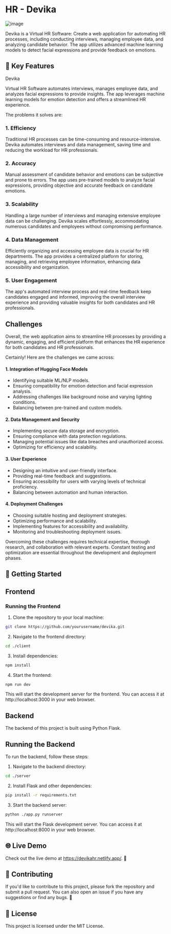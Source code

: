 # HR - Devika

![image](https://github.com/harsh6045/HR_Devika/blob/main/Untitled%20design.png?raw=true)

Devika is a Virtual HR Software: Create a web application for automating HR processes, including conducting interviews, managing employee data, and analyzing candidate behavior. The app utilizes advanced machine learning models to detect facial expressions and provide feedback on emotions.

## 🔑 Key Features

Devika

Virtual HR Software automates interviews, manages employee data, and analyzes facial expressions to provide insights. The app leverages machine learning models for emotion detection and offers a streamlined HR experience.

The problems it solves are:
### 1. Efficiency
Traditional HR processes can be time-consuming and resource-intensive. Devika automates interviews and data management, saving time and reducing the workload for HR professionals.

### 2. Accuracy
Manual assessment of candidate behavior and emotions can be subjective and prone to errors. The app uses pre-trained models to analyze facial expressions, providing objective and accurate feedback on candidate emotions.

### 3. Scalability
Handling a large number of interviews and managing extensive employee data can be challenging. Devika scales effortlessly, accommodating numerous candidates and employees without compromising performance.

### 4. Data Management
Efficiently organizing and accessing employee data is crucial for HR departments. The app provides a centralized platform for storing, managing, and retrieving employee information, enhancing data accessibility and organization.

### 5. User Engagement
The app's automated interview process and real-time feedback keep candidates engaged and informed, improving the overall interview experience and providing valuable insights for both candidates and HR professionals.

## Challenges
Overall, the web application aims to streamline HR processes by providing a dynamic, engaging, and efficient platform that enhances the HR experience for both candidates and HR professionals.

Certainly! Here are the challenges we came across:

#### 1. Integration of Hugging Face Models
- Identifying suitable ML/NLP models.
- Ensuring compatibility for emotion detection and facial expression analysis.
- Addressing challenges like background noise and varying lighting conditions.
- Balancing between pre-trained and custom models.

#### 2. Data Management and Security
- Implementing secure data storage and encryption.
- Ensuring compliance with data protection regulations.
- Managing potential issues like data breaches and unauthorized access.
- Optimizing for efficiency and scalability.

#### 3. User Experience
- Designing an intuitive and user-friendly interface.
- Providing real-time feedback and suggestions.
- Ensuring accessibility for users with varying levels of technical proficiency.
- Balancing between automation and human interaction.

#### 4. Deployment Challenges
- Choosing suitable hosting and deployment strategies.
- Optimizing performance and scalability.
- Implementing features for accessibility and availability.
- Monitoring and troubleshooting deployment issues.

Overcoming these challenges requires technical expertise, thorough research, and collaboration with relevant experts. Constant testing and optimization are essential throughout the development and deployment phases.

## 🚀 Getting Started

## Frontend

### Running the Frontend

1. Clone the repository to your local machine:

```bash
git clone https://github.com/yourusername/devika.git
```

2. Navigate to the frontend directory:

```bash
cd ./client
```

3. Install dependencies:

```bash
npm install
```

4. Start the frontend:

```bash
npm run dev
```

This will start the development server for the frontend. You can access it at http://localhost:3000 in your web browser.

## Backend
The backend of this project is built using Python Flask.

## Running the Backend
To run the backend, follow these steps:

1. Navigate to the backend directory:

```bash
cd ./server
```

2. Install Flask and other dependencies:

```bash
pip install -r requirements.txt
```

3. Start the backend server:

```bash
python ./app.py runserver
```

This will start the Flask development server. You can access it at http://localhost:8000 in your web browser.

## 🌐 Live Demo
Check out the live demo at https://devikahr.netlify.app/. 🚀

## 🤝 Contributing
If you'd like to contribute to this project, please fork the repository and submit a pull request. You can also open an issue if you have any suggestions or find any bugs. 🐛

## 📄 License
This project is licensed under the MIT License.
